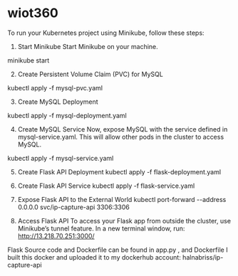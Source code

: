 # wiot360

To run your Kubernetes project using Minikube, follow these steps:

1. Start Minikube
Start Minikube on your machine.

minikube start

2. Create Persistent Volume Claim (PVC) for MySQL

kubectl apply -f mysql-pvc.yaml

3. Create MySQL Deployment

kubectl apply -f mysql-deployment.yaml


4. Create MySQL Service
Now, expose MySQL with the service defined in mysql-service.yaml. This will allow other pods in the cluster to access MySQL.

kubectl apply -f mysql-service.yaml


5. Create Flask API Deployment
kubectl apply -f flask-deployment.yaml

6. Create Flask API Service
kubectl apply -f flask-service.yaml

7. Expose Flask API to the External World
kubectl port-forward --address 0.0.0.0 svc/ip-capture-api 3306:3306

8. Access Flask API
To access your Flask app from outside the cluster, use Minikube’s tunnel feature. In a new terminal window, run:
http://13.218.70.251:3000/

Flask Source code and Dockerfile can be found in app.py , and Dockerfile
I built this docker and uploaded it to my dockerhub account:
halnabriss/ip-capture-api
